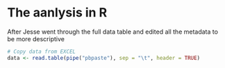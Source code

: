 # The aanlysis in R
After Jesse went through the full data table and edited all the metadata to be more descriptive
```R
# Copy data from EXCEL
data <- read.table(pipe("pbpaste"), sep = "\t", header = TRUE)

```
